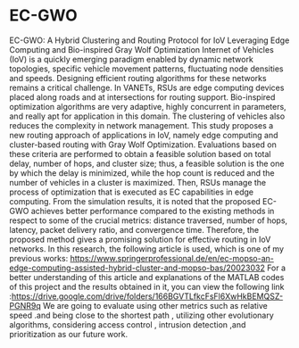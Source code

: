 # EC-GWO
EC-GWO: A Hybrid Clustering and Routing Protocol for IoV Leveraging Edge Computing and Bio-inspired Gray Wolf Optimization
Internet of Vehicles (IoV) is a quickly emerging paradigm enabled by dynamic network topologies, specific vehicle movement patterns, fluctuating node densities and speeds. Designing efficient routing algorithms for these networks remains a critical challenge. In VANETs, RSUs are edge computing devices placed along roads and at intersections for routing support. Bio-inspired optimization algorithms are very adaptive, highly concurrent in parameters, and really apt for application in this domain. The clustering of vehicles also reduces the complexity in network management.
This study proposes a new routing approach of applications in IoV, namely edge computing and cluster-based routing with Gray Wolf Optimization. Evaluations based on these criteria are performed to obtain a feasible solution based on total delay, number of hops, and cluster size; thus, a feasible solution is the one by which the delay is minimized, while the hop count is reduced and the number of vehicles in a cluster is maximized. Then, RSUs manage the process of optimization that is executed as EC capabilities in edge computing. From the simulation results, it is noted that the proposed EC-GWO achieves better performance compared to the existing methods in respect to some of the crucial metrics: distance traversed, number of hops, latency, packet delivery ratio, and convergence time. Therefore, the proposed method gives a promising solution for effective routing in IoV networks.
In this research, the following article is used, which is one of my previous works: https://www.springerprofessional.de/en/ec-mopso-an-edge-computing-assisted-hybrid-cluster-and-mopso-bas/20023032
For a better understanding of this article and explanations of the MATLAB codes of this project and the results obtained in it, you can view the following link :https://drive.google.com/drive/folders/166BGVTLfkcFsFl6XwHkBEMQSZ-PGNR9q
We are going to evaluate using other metrics such as relative speed .and being close to the shortest path , utilizing other evolutionary algorithms, considering access control , intrusion detection ,and prioritization  as our future work.
